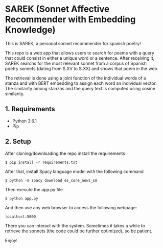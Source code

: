 # SAREK (Sonnet Affective Recommender with Embedding Knowledge)
This is SAREK, a personal sonnet recommender for spanish poetry!

This repo is a web app that allows users to search for poems with a query that could consist in either a unique word or a sentence. After receiving it, SAREK searchs for the most relevant sonnet from a corpus of Spanish poetry sonnets (dating from S.XV to S.XX) and shows that poem in the web.

The retrieval is done using a joint function of the individual words of a stanza and with BERT embedding to assign each word an individual vector. The similarity among stanzas and the query text is computed using cosine similarity.

## 1. Requirements
* Python 3.6.1 
* Pip

## 2. Setup
After cloning/downloading the repo install the requirements
```
$ pip install -r requirements.txt
```

After that, install Spacy language model with the following command

```
$ python -m spacy download es_core_news_sm
```

Then execute the app.py file

```
$ python app.py
```

And then use any web browser to access the following webpage:

```
localhost:5000
```
There you can interact with the system. Sometimes it takes a while to retrieve the sonnets (the code could be further optimized), so be patient.

Enjoy!

